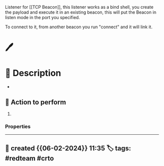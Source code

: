 
Listener for [[TCP Beacon]], this listener works as a bind shell, you create the payload and execute it in an existing beacon, this will put the Beacon in listen mode in the port you specified. 

To connect to it, from another beacon you run "connect" and it will link it. 


# 🖊️ 



# 📔 Description

- 

##  📗 Action to perform 

1. 


### Properties
---
📆 created   {{06-02-2024}} 11:35
🏷️ tags: #redteam #crto   
---

